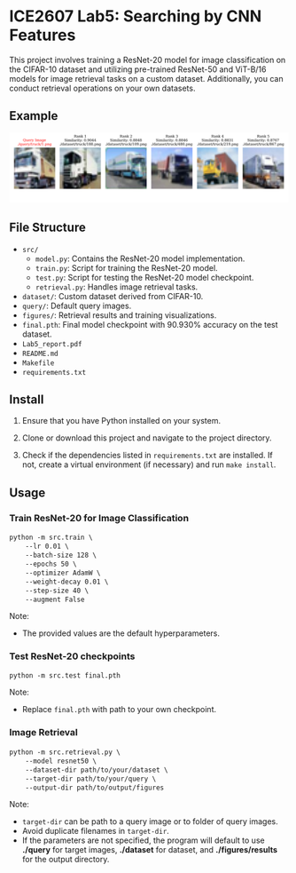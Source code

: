 # ICE2607 Lab5: Searching by CNN Features

This project involves training a ResNet-20 model for image classification on the CIFAR-10 dataset and utilizing pre-trained ResNet-50 and ViT-B/16 models for image retrieval tasks on a custom dataset. Additionally, you can conduct retrieval operations on your own datasets.

## Example

![truck](figures/retrieval/retrieval_resnet50_1.png)

## File Structure

- `src/`
    - `model.py`: Contains the ResNet-20 model implementation.
    - `train.py`: Script for training the ResNet-20 model.
    - `test.py`: Script for testing the ResNet-20 model checkpoint.
    - `retrieval.py`: Handles image retrieval tasks.
- `dataset/`: Custom dataset derived from CIFAR-10.
- `query/`: Default query images.
- `figures/`: Retrieval results and training visualizations.
- `final.pth`: Final model checkpoint with 90.930% accuracy on the test dataset.
- `Lab5_report.pdf`
- `README.md`
- `Makefile`
- `requirements.txt`

## Install

1. Ensure that you have Python installed on your system.

2. Clone or download this project and navigate to the project directory.

3. Check if the dependencies listed in `requirements.txt` are installed. If not, create a virtual environment (if necessary) and run `make install`.

## Usage

### Train ResNet-20 for Image Classification

```
python -m src.train \
    --lr 0.01 \
    --batch-size 128 \
    --epochs 50 \
    --optimizer AdamW \
    --weight-decay 0.01 \
    --step-size 40 \
    --augment False
```

Note:
- The provided values are the default hyperparameters.

### Test ResNet-20 checkpoints

```
python -m src.test final.pth
```

Note:
- Replace `final.pth` with path to your own checkpoint.

### Image Retrieval

```
python -m src.retrieval.py \
    --model resnet50 \
    --dataset-dir path/to/your/dataset \
    --target-dir path/to/your/query \
    --output-dir path/to/output/figures
```

Note:
- `target-dir` can be path to a query image or to folder of query images.
- Avoid duplicate filenames in `target-dir`.
- If the parameters are not specified, the program will default to use **./query** for target images, **./dataset** for dataset, and **./figures/results** for the output directory.
